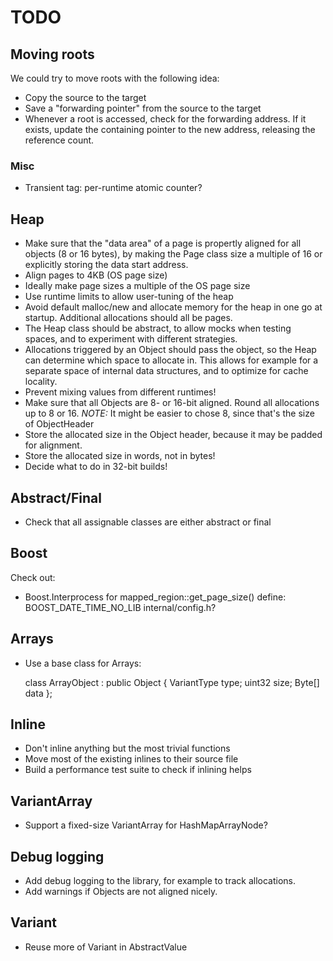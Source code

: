 # TODO

## Moving roots
We could try to move roots with the following idea:
- Copy the source to the target
- Save a "forwarding pointer" from the source to the target
- Whenever a root is accessed, check for the forwarding address.
  If it exists, update the containing pointer to the new address,
  releasing the reference count.

### Misc
- Transient tag: per-runtime atomic counter?

## Heap
- Make sure that the "data area" of a page is propertly aligned for all
  objects (8 or 16 bytes), by making the Page class size a multiple of
  16 or explicitly storing the data start address.
- Align pages to 4KB (OS page size)
- Ideally make page sizes a multiple of the OS page size
- Use runtime limits to allow user-tuning of the heap
- Avoid default malloc/new and allocate memory for the heap in one go at
  startup.  Additional allocations should all be pages.
- The Heap class should be abstract, to allow mocks when testing spaces,
  and to experiment with different strategies.
- Allocations triggered by an Object should pass the object, so the Heap
  can determine which space to allocate in.  This allows for example for
  a separate space of internal data structures, and to optimize for
  cache locality.
- Prevent mixing values from different runtimes!
- Make sure that all Objects are 8- or 16-bit aligned.  Round all
  allocations up to 8 or 16.
  *NOTE:* It might be easier to chose 8, since that's the size of
  ObjectHeader
- Store the allocated size in the Object header, because it may be
  padded for alignment.
- Store the allocated size in words, not in bytes!
- Decide what to do in 32-bit builds!

## Abstract/Final
- Check that all assignable classes are either abstract or final

## Boost
Check out:
- Boost.Interprocess for mapped_region::get_page_size()
  define: BOOST_DATE_TIME_NO_LIB
  internal/config.h?

## Arrays
- Use a base class for Arrays:

    class ArrayObject : public Object {
      VariantType type;
      uint32 size;
      Byte[] data
    };

## Inline
- Don't inline anything but the most trivial functions
- Move most of the existing inlines to their source file
- Build a performance test suite to check if inlining helps

## VariantArray
- Support a fixed-size VariantArray for HashMapArrayNode?

## Debug logging
- Add debug logging to the library, for example to track allocations.
- Add warnings if Objects are not aligned nicely.

## Variant
- Reuse more of Variant in AbstractValue


